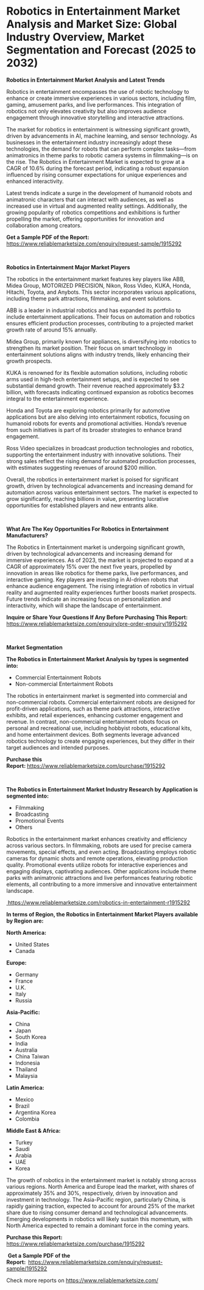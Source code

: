 <p><h1>Robotics in Entertainment Market Analysis and Market Size: Global Industry Overview, Market Segmentation and Forecast (2025 to 2032)</h1></p><p><strong>Robotics in Entertainment Market Analysis and Latest Trends</strong></p>
<p><p>Robotics in entertainment encompasses the use of robotic technology to enhance or create immersive experiences in various sectors, including film, gaming, amusement parks, and live performances. This integration of robotics not only elevates creativity but also improves audience engagement through innovative storytelling and interactive attractions.</p><p>The market for robotics in entertainment is witnessing significant growth, driven by advancements in AI, machine learning, and sensor technology. As businesses in the entertainment industry increasingly adopt these technologies, the demand for robots that can perform complex tasks—from animatronics in theme parks to robotic camera systems in filmmaking—is on the rise. The Robotics in Entertainment Market is expected to grow at a CAGR of 10.6% during the forecast period, indicating a robust expansion influenced by rising consumer expectations for unique experiences and enhanced interactivity.</p><p>Latest trends indicate a surge in the development of humanoid robots and animatronic characters that can interact with audiences, as well as increased use in virtual and augmented reality settings. Additionally, the growing popularity of robotics competitions and exhibitions is further propelling the market, offering opportunities for innovation and collaboration among creators.</p></p>
<p><strong>Get a Sample PDF of the Report:&nbsp;</strong> <a href="https://www.reliablemarketsize.com/enquiry/request-sample/1915292?utm_campaign=1845&utm_medium=2&utm_source=Github&utm_content=ia&utm_term=20022025&utm_id=robotics-in-entertainment">https://www.reliablemarketsize.com/enquiry/request-sample/1915292</a></p>
<p>&nbsp;</p>
<p><strong>Robotics in Entertainment Major Market Players</strong></p>
<p><p>The robotics in the entertainment market features key players like ABB, Midea Group, MOTORIZED PRECISION, Nikon, Ross Video, KUKA, Honda, Hitachi, Toyota, and Anybots. This sector incorporates various applications, including theme park attractions, filmmaking, and event solutions.</p><p>ABB is a leader in industrial robotics and has expanded its portfolio to include entertainment applications. Their focus on automation and robotics ensures efficient production processes, contributing to a projected market growth rate of around 15% annually.</p><p>Midea Group, primarily known for appliances, is diversifying into robotics to strengthen its market position. Their focus on smart technology in entertainment solutions aligns with industry trends, likely enhancing their growth prospects.</p><p>KUKA is renowned for its flexible automation solutions, including robotic arms used in high-tech entertainment setups, and is expected to see substantial demand growth. Their revenue reached approximately $3.2 billion, with forecasts indicating continued expansion as robotics becomes integral to the entertainment experience.</p><p>Honda and Toyota are exploring robotics primarily for automotive applications but are also delving into entertainment robotics, focusing on humanoid robots for events and promotional activities. Honda’s revenue from such initiatives is part of its broader strategies to enhance brand engagement.</p><p>Ross Video specializes in broadcast production technologies and robotics, supporting the entertainment industry with innovative solutions. Their strong sales reflect the rising demand for automated production processes, with estimates suggesting revenues of around $200 million.</p><p>Overall, the robotics in entertainment market is poised for significant growth, driven by technological advancements and increasing demand for automation across various entertainment sectors. The market is expected to grow significantly, reaching billions in value, presenting lucrative opportunities for established players and new entrants alike.</p></p>
<p>&nbsp;</p>
<p><strong>What Are The Key Opportunities For Robotics in Entertainment Manufacturers?</strong></p>
<p><p>The Robotics in Entertainment market is undergoing significant growth, driven by technological advancements and increasing demand for immersive experiences. As of 2023, the market is projected to expand at a CAGR of approximately 15% over the next five years, propelled by innovation in areas like robotics for theme parks, live performances, and interactive gaming. Key players are investing in AI-driven robots that enhance audience engagement. The rising integration of robotics in virtual reality and augmented reality experiences further boosts market prospects. Future trends indicate an increasing focus on personalization and interactivity, which will shape the landscape of entertainment.</p></p>
<p><strong>Inquire or Share Your Questions If Any Before Purchasing This Report:</strong> <a href="https://www.reliablemarketsize.com/enquiry/pre-order-enquiry/1915292?utm_campaign=1845&utm_medium=2&utm_source=Github&utm_content=ia&utm_term=20022025&utm_id=robotics-in-entertainment">https://www.reliablemarketsize.com/enquiry/pre-order-enquiry/1915292</a></p>
<p>&nbsp;</p>
<p><strong>Market Segmentation</strong></p>
<p><strong>The Robotics in Entertainment Market Analysis by types is segmented into:</strong></p>
<p><ul><li>Commercial Entertainment Robots</li><li>Non-commercial Entertainment Robots</li></ul></p>
<p><p>The robotics in entertainment market is segmented into commercial and non-commercial robots. Commercial entertainment robots are designed for profit-driven applications, such as theme park attractions, interactive exhibits, and retail experiences, enhancing customer engagement and revenue. In contrast, non-commercial entertainment robots focus on personal and recreational use, including hobbyist robots, educational kits, and home entertainment devices. Both segments leverage advanced robotics technology to create engaging experiences, but they differ in their target audiences and intended purposes.</p></p>
<p><strong>Purchase this Report:&nbsp;</strong><a href="https://www.reliablemarketsize.com/purchase/1915292?utm_campaign=1845&utm_medium=2&utm_source=Github&utm_content=ia&utm_term=20022025&utm_id=robotics-in-entertainment">https://www.reliablemarketsize.com/purchase/1915292</a></p>
<p>&nbsp;</p>
<p><strong>The Robotics in Entertainment Market Industry Research by Application is segmented into:</strong></p>
<p><ul><li>Filmmaking</li><li>Broadcasting</li><li>Promotional Events</li><li>Others</li></ul></p>
<p><p>Robotics in the entertainment market enhances creativity and efficiency across various sectors. In filmmaking, robots are used for precise camera movements, special effects, and even acting. Broadcasting employs robotic cameras for dynamic shots and remote operations, elevating production quality. Promotional events utilize robots for interactive experiences and engaging displays, captivating audiences. Other applications include theme parks with animatronic attractions and live performances featuring robotic elements, all contributing to a more immersive and innovative entertainment landscape.</p></p>
<p><a href="https://www.reliablemarketsize.com/robotics-in-entertainment-r1915292?utm_campaign=1845&utm_medium=2&utm_source=Github&utm_content=ia&utm_term=20022025&utm_id=robotics-in-entertainment">&nbsp;https://www.reliablemarketsize.com/robotics-in-entertainment-r1915292</a></p>
<p><strong>In terms of Region, the Robotics in Entertainment Market Players available by Region are:</strong></p>
<p>
    <p> <strong> North America: </strong>
        <ul>
            <li>United States</li>
            <li>Canada</li>
        </ul>
        </p> 
    <p> <strong> Europe: </strong>
        <ul>
            <li>Germany</li>
            <li>France</li>
            <li>U.K.</li>
            <li>Italy</li>
            <li>Russia</li>
        </ul>
        </p> 
    <p> <strong> Asia-Pacific: </strong>
        <ul>
            <li>China</li>
            <li>Japan</li>
            <li>South Korea</li>
            <li>India</li>
            <li>Australia</li>
            <li>China Taiwan</li>
            <li>Indonesia</li>
            <li>Thailand</li>
            <li>Malaysia</li>
        </ul>
        </p> 
    <p> <strong> Latin America: </strong>
        <ul>
            <li>Mexico</li>
            <li>Brazil</li>
            <li>Argentina Korea</li>
            <li>Colombia</li>
        </ul>
        </p> 
    <p> <strong> Middle East & Africa: </strong>
        <ul>
            <li>Turkey</li>
            <li>Saudi</li>
            <li>Arabia</li>
            <li>UAE</li>
            <li>Korea</li>
        </ul>
    </p>
    </p>
<p><p>The growth of robotics in the entertainment market is notably strong across various regions. North America and Europe lead the market, with shares of approximately 35% and 30%, respectively, driven by innovation and investment in technology. The Asia-Pacific region, particularly China, is rapidly gaining traction, expected to account for around 25% of the market share due to rising consumer demand and technological advancements. Emerging developments in robotics will likely sustain this momentum, with North America expected to remain a dominant force in the coming years.</p></p>
<p><strong>Purchase this Report: </strong><a href="https://www.reliablemarketsize.com/purchase/1915292?utm_campaign=1845&utm_medium=2&utm_source=Github&utm_content=ia&utm_term=20022025&utm_id=robotics-in-entertainment">https://www.reliablemarketsize.com/purchase/1915292</a></p>
<p>&nbsp;<strong>Get a Sample PDF of the Report:&nbsp;&nbsp;</strong><a href="https://www.reliablemarketsize.com/enquiry/request-sample/1915292?utm_campaign=1845&utm_medium=2&utm_source=Github&utm_content=ia&utm_term=20022025&utm_id=robotics-in-entertainment">https://www.reliablemarketsize.com/enquiry/request-sample/1915292</a></p>
<p><strong></strong></p>
<p>Check more reports on <a href="https://www.reliablemarketsize.com/?utm_campaign=1845&utm_medium=2&utm_source=Github&utm_content=ia&utm_term=20022025&utm_id=robotics-in-entertainment">https://www.reliablemarketsize.com/</a></p>